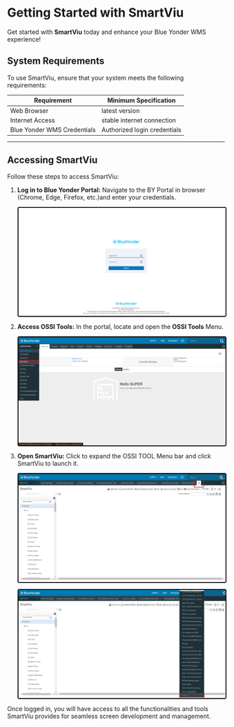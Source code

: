 # Getting Started with SmartViu
Get started with **SmartViu** today and enhance your Blue Yonder WMS experience!

## System Requirements

To use SmartViu, ensure that your system meets the following requirements:

| Requirement           | Minimum Specification  |
|-----------------------|------------------------|
| Web Browser                     | latest version               |
| Internet Access                 | stable internet connection   |
| Blue Yonder WMS Credentials     | Authorized login credentials |

---

## Accessing SmartViu

Follow these steps to access SmartViu:

1. **Log in to Blue Yonder Portal:** Navigate to the BY Portal in browser (Chrome, Edge, Firefox, etc.)and enter your credentials.

    <img src="./Attachments/Screen/BY_screen.png" 
    alt="undirectedmenu" style="height: 250px; width:500px;margin:auto;display:block; cursor: zoom-in; 
    border: 2px solid #000000; border-radius: 4px;"
    onclick="this.style.height='400px'; this.style.cursor='zoom-out';" 
    ondblclick="this.style.height='200px'; this.style.cursor='zoom-in';">

2. **Access OSSI Tools:** In the portal, locate and open the **OSSI Tools** Menu.

    <img src="./Attachments/Screen/OSSI_TOOLS.png" 
    alt="undirectedmenu" style="height: 250px; width:500px;margin:auto;display:block; cursor: zoom-in; 
    border: 2px solid #000000; border-radius: 4px;"
    onclick="this.style.height='400px'; this.style.cursor='zoom-out';" 
    ondblclick="this.style.height='200px'; this.style.cursor='zoom-in';">

3. **Open SmartViu:** Click to expand the OSSI TOOL Menu bar and click SmartViu to launch it.

    <img src="./Attachments/Screen/smartviu1.png" 
    alt="undirectedmenu" style="height: 250px; width:500px;margin:auto;display:block; cursor: zoom-in; 
    border: 2px solid #000000; border-radius: 4px;"
    onclick="this.style.height='0px'; this.style.cursor='zoom-out';" 
    ondblclick="this.style.height='200px'; this.style.cursor='zoom-in';">

    <img src="./Attachments/Screen/smartviu2.png"
    alt="undirectedmenu" style="height: 250px; width:500px;margin:auto;display:block; cursor: zoom-in; 
    border: 2px solid #000000; border-radius: 4px;"
    onclick="this.style.height='400px'; this.style.cursor='zoom-out';" 
    ondblclick="this.style.height='200px'; this.style.cursor='zoom-in';">

Once logged in, you will have access to all the functionalities and tools SmartViu provides for seamless screen development and management.
